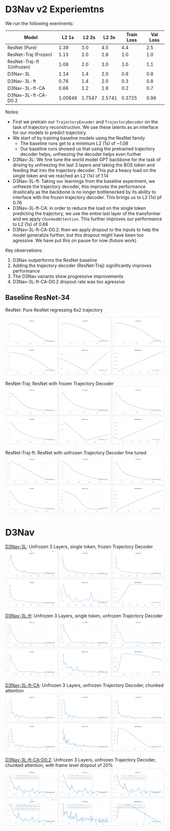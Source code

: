 # D3Nav v2 Experiemtns

We run the following exeriments:


| Model | L2 1s | L2 2s | L2 3s | Train Loss | Val Loss |
|-------|--------|--------|--------|------------|-----------|
| ResNet (Pure) | 1.39 | 3.0 | 4.5 | 4.4 | 2.5 |
| ResNet-Traj (Frozen) | 1.13 | 2.0 | 2.8 | 1.0 | 1.0 |
| ResNet-Traj-ft (Unfrozen) | 1.08 | 2.0 | 3.0 | 1.0 | 1.1 |
| D3Nav-3L | 1.14 | 1.4 | 2.0 | 0.8 | 0.8 |
| D3Nav-3L-ft | 0.76 | 1.4 | 2.0 | 0.3 | 0.8 |
| D3Nav-3L-ft-CA | 0.66 | 1.2 | 1.8 | 0.2 | 0.7 |
| D3Nav-3L-ft-CA-D0.2 | 1.00849 | 1.7547 | 2.5741 | 0.3725 | 0.96 |

Notes:
- First we pretrain our `TrajectoryEncoder` and `TrajectoryDecoder` on the task of trajectory reconstruction. We use these latents as an interface for our models to predict trajectory.
- We start of by training baseline models using the ResNet family 
    - The baseline runs get to a minimum L2 (1s) of ~1.08
    - Our baseline runs showed us that using the pretrained trajectory decoder helps, unfreezing the decoder helps even further
- D3Nav-3L: We fine tune the world model GPT backbone for the task of driving by unfreezing the last 3 layers and taking the BOS token and feeding that into the trajectory decoder. This put a heavy load on the single token and we reached an L2 (1s) of 1.14
- D3Nav-3L-ft: Taking our learnings from the baseline experiment, we unfreeze the trajectory decoder, this improves the performance drastically as the backbone is no longer bottlenecked by its ability to interface with the frozen trajectory decoder. This brings us to L2 (1s) pf 0.76
- D3Nav-3L-ft-CA: in order to reduce the load on the single token predicting the trajectory, we use the entire last layer of the transformer and we apply `ChunkedAttention`. This further improves our performance to L2 (1s) of 0.66
- D3Nav-3L-ft-CA-D0.2: then we apply dropout to the inputs to help the model generalize further, but this dropout might have been too agressive. We have put this on pause for now (future work)


Key observations:
1. D3Nav outperforms the ResNet baseline
2. Adding the trajectory decoder (ResNet-Traj) significantly improves performance
3. The D3Nav variants show progressive improvements
4. D3Nav-3L-ft-CA-D0.2 dropout rate was too agressive

## Baseline ResNet-34

ResNet: Pure ResNet regressing 6x2 trajectory

![ResNet](https://github.com/AdityaNG/d3_nav/raw/main/media/runs/resnet_pure.png)

ResNet-Traj: ResNet with frozen Trajectory Decoder
![ResNet-Traj](https://github.com/AdityaNG/d3_nav/raw/main/media/runs/resnet_traj_decoder_frozen.png)

ResNet-Traj-ft: ResNet with unfrozen Trajectory Decoder fine tuned
![ResNet-Traj](https://github.com/AdityaNG/d3_nav/raw/main/media/runs/resnet_traj_decoder_unfrozen.png)

# D3Nav

[D3Nav-3L](https://wandb.ai/adityang/D3Nav-NuScenes/runs/hcnqal2v?nw=nwuseradityang): Unfrozen 3 Layers, single token, frozen Trajectory Decoder
![D3Nav-3L](https://github.com/AdityaNG/d3_nav/raw/main/media/runs/D3Nav-3L.png)

[D3Nav-3L-ft](https://wandb.ai/adityang/D3Nav-NuScenes/runs/czr85wgs?nw=nwuseradityang): Unfrozen 3 Layers, single token, unfrozen Trajectory Decoder
![D3Nav-3L-ft](https://github.com/AdityaNG/d3_nav/raw/main/media/runs/D3Nav-3L-ft.png)

[D3Nav-3L-ft-CA](https://wandb.ai/adityang/D3Nav-NuScenes/runs/fv05dza3?nw=nwuseradityang): Unfrozen 3 Layers, unfrozen Trajectory Decoder, chunked attention
![D3Nav-3L-ft-CA](https://github.com/AdityaNG/d3_nav/raw/main/media/runs/D3Nav-3L-ft-CA.png)

[D3Nav-3L-ft-CA-D0.2](https://wandb.ai/adityang/D3Nav-NuScenes/runs/fv05dza3?nw=nwuseradityang): Unfrozen 3 Layers, unfrozen Trajectory Decoder, chunked attention, with frame level dropout of 20%
![D3Nav-3L-ft-CA-D0.2](https://github.com/AdityaNG/d3_nav/raw/main/media/runs/D3Nav-3L-ft-CA-D0.2.png)

